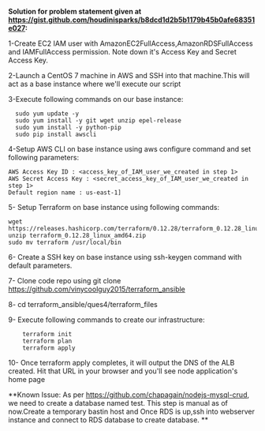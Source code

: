 **Solution for problem statement given at https://gist.github.com/houdinisparks/b8dcd1d2b5b1179b45b0afe68351e027:**

  1-Create EC2 IAM user with AmazonEC2FullAccess,AmazonRDSFullAccess and IAMFullAccess permission. Note down it's Access Key and Secret Access Key.

  2-Launch a CentOS 7 machine in AWS and SSH into that machine.This will act as a base instance where we'll execute our script

  3-Execute following commands on our base instance:  
  
      
      sudo yum update -y  
      sudo yum install -y git wget unzip epel-release   
      sudo yum install -y python-pip  
      sudo pip install awscli  
      

  4-Setup AWS CLI on base instance using aws configure command and set following parameters:  
    
    AWS Access Key ID : <access_key_of_IAM_user_we_created in step 1>  
    AWS Secret Access Key : <secret_access_key_of_IAM_user_we_created in step 1>  
    Default region name : us-east-1]
   
 
  5- Setup Terraform on base instance using following commands: 
  
  
    wget https://releases.hashicorp.com/terraform/0.12.28/terraform_0.12.28_linux_amd64.zip
    unzip terraform_0.12.28_linux_amd64.zip 
    sudo mv terraform /usr/local/bin
     
  
  6- Create a SSH key on base instance using ssh-keygen command with default parameters.

  7- Clone code repo using git clone https://github.com/vinycoolguy2015/terraform_ansible

  8- cd terraform_ansible/ques4/terraform_files

  9- Execute following commands to create our infrastructure:
  
  
        terraform init
        terraform plan
        terraform apply
        
  10- Once terraform apply completes, it will output the DNS of the ALB created. Hit that URL in your browser and you'll see node application's home page
  
 **Known Issue: As per https://github.com/chapagain/nodejs-mysql-crud, we need to create a database named test. This step is manual as of now.Create a temporary bastin host and Once RDS is up,ssh into webserver instance and connect to RDS database to create database. **
  
